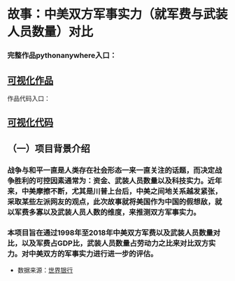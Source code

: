 # 故事：中美双方军事实力（就军费与武装人员数量）对比
### 完整作品pythonanywhere入口：
## [可视化作品](http://lwinnie.pythonanywhere.com/)
作品代码入口：
## [可视化代码](http://jackonz2017.gitee.io/qimokeshihua01/)
## （一）项目背景介绍
### 战争与和平一直是人类存在社会形态一来一直关注的话题，而决定战争胜利的可控因素通常为：资金、武装人员数量以及科技实力。近年来，中美摩擦不断，尤其是川普上台后，中美之间地关系越发紧张，采取某些左派网友的观点，此次故事就将美国作为中国的假想敌，就以军费多寡以及武装人员人数的维度，来推测双方军事实力。
### 本项目旨在通过1998年至2018年中美双方军费以及武装人员数量对比，以及军费占GDP比，武装人员数量占劳动力之比来对比双方实力。对中美双方的军事实力进行进一步的评估。
- 数据来源：[世界银行](https://data.worldbank.org.cn/indicator/MS.MIL.MPRT.KD?view=chart)
